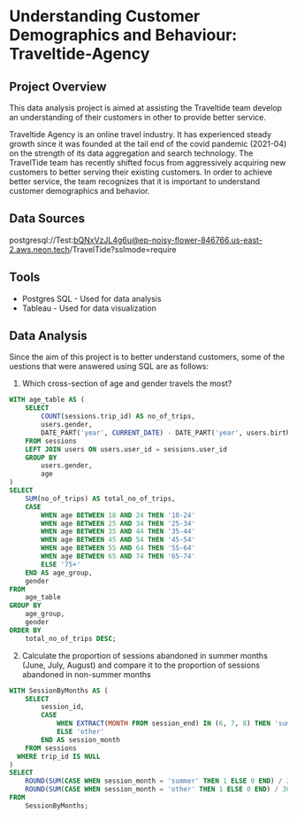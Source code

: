 # Understanding Customer Demographics and Behaviour: Traveltide-Agency
## Project Overview

This data analysis project is aimed at assisting the Traveltide team develop an understanding of their customers in other to provide better service.

Traveltide Agency is an online travel industry. It has experienced steady growth since it was founded at the tail end of the covid pandemic (2021-04) on the strength of its data aggregation and search technology. 
The TravelTide team has recently shifted focus from aggressively acquiring new customers to better serving their existing customers. In order to achieve better service, the team recognizes that it is important to understand customer demographics and behavior.

## Data Sources
postgresql://Test:bQNxVzJL4g6u@ep-noisy-flower-846766.us-east-2.aws.neon.tech/TravelTide?sslmode=require

## Tools
- Postgres SQL - Used for data analysis
- Tableau - Used for data visualization

## Data Analysis
Since the aim of this project is to better understand customers, some of the uestions that  were answered using SQL are as follows:

1. Which cross-section of age and gender travels the most?
```sql
WITH age_table AS (
    SELECT 
        COUNT(sessions.trip_id) AS no_of_trips,
        users.gender,
        DATE_PART('year', CURRENT_DATE) - DATE_PART('year', users.birthdate) AS age
    FROM sessions
    LEFT JOIN users ON users.user_id = sessions.user_id
    GROUP BY
        users.gender,
        age
)
SELECT 
    SUM(no_of_trips) AS total_no_of_trips,
    CASE
        WHEN age BETWEEN 18 AND 24 THEN '18-24'
        WHEN age BETWEEN 25 AND 34 THEN '25-34'
        WHEN age BETWEEN 35 AND 44 THEN '35-44'
        WHEN age BETWEEN 45 AND 54 THEN '45-54'
        WHEN age BETWEEN 55 AND 64 THEN '55-64'
        WHEN age BETWEEN 65 AND 74 THEN '65-74'
        ELSE '75+'
    END AS age_group,
    gender
FROM 
    age_table
GROUP BY 
    age_group,
    gender
ORDER BY 
    total_no_of_trips DESC;
```
2. Calculate the proportion of sessions abandoned in summer months (June, July, August) and compare it to the proportion of sessions abandoned in non-summer months
```sql
WITH SessionByMonths AS (
    SELECT
        session_id,
        CASE
            WHEN EXTRACT(MONTH FROM session_end) IN (6, 7, 8) THEN 'summer'
            ELSE 'other'
        END AS session_month
    FROM sessions
  WHERE trip_id IS NULL
)
SELECT 
    ROUND(SUM(CASE WHEN session_month = 'summer' THEN 1 ELSE 0 END) / 3162887::numeric, 3) AS summer_abandon_rate,
    ROUND(SUM(CASE WHEN session_month = 'other' THEN 1 ELSE 0 END) / 3072218::numeric, 3) AS other_abandon_rate
FROM 
    SessionByMonths;	
```

